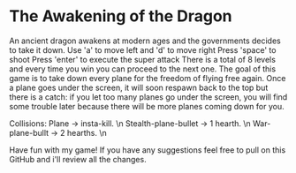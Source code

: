# The Awakening of the Dragon
An ancient dragon awakens at modern ages and the governments decides to take it down.
Use 'a' to move left and 'd' to move right
Press 'space' to shoot
Press 'enter' to execute the super attack
There is a total of 8 levels and every time you win you can proceed to the next one.
The goal of this game is to take down every plane for the freedom of flying free again.
Once a plane goes under the screen, it will soon respawn back to the top but there is a catch:
if you let too many planes go under the screen, you will find some trouble later because there will be more planes coming down for you.

Collisions: 
Plane -> insta-kill. \n
Stealth-plane-bullet -> 1 hearth. \n
War-plane-bullt -> 2 hearths. \n
 
Have fun with my game!
If you have any suggestions feel free to pull on this GitHub and i'll review all the changes.
